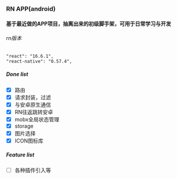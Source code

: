 ### RN APP(android)
#### 基于最近做的APP项目，抽离出来的初级脚手架，可用于日常学习与开发
###### rn版本
    "react": "16.6.1",
    "react-native": "0.57.4",
    
##### Done list
 - [x] 路由
 - [x] 请求封装，过滤
 - [x] 与安卓原生通信
 - [x] RN往返跳转安卓
 - [x] mobx全局状态管理
 - [x] storage
 - [x] 图片选择
 - [x] ICON图标库

##### Feature list
- [ ] 各种插件引入等

